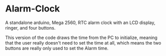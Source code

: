 # Alarm-Clock
A standalone arduino, Mega 2560, RTC alarm clock with an LCD display, ringer, and four buttons.

This version of the code draws the time from the PC to initialize, meaning that the user really doesn't need to set the time at all, which means the two buttons are really only used to set the Alarm time.
